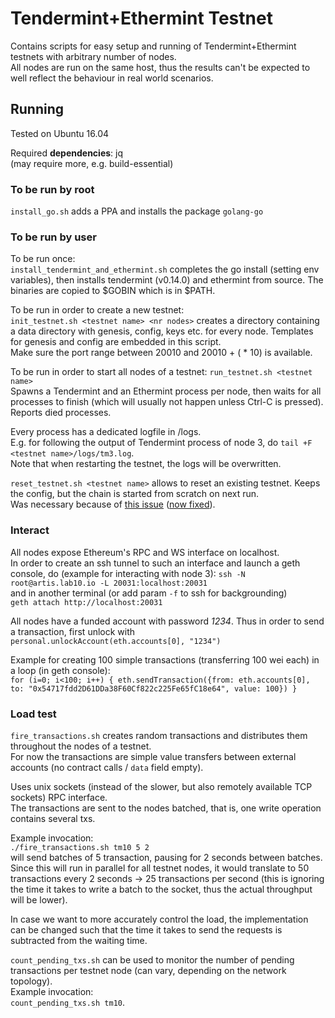 # Tendermint+Ethermint Testnet

Contains scripts for easy setup and running of Tendermint+Ethermint testnets with arbitrary number of nodes.  
All nodes are run on the same host, thus the results can't be expected to well reflect the behaviour in real world scenarios.

## Running

Tested on Ubuntu 16.04

Required **dependencies**: jq  
(may require more, e.g. build-essential)

### To be run by root

`install_go.sh` adds a PPA and installs the package `golang-go`

### To be run by user

To be run once:  
`install_tendermint_and_ethermint.sh` completes the go install (setting env variables), then installs tendermint (v0.14.0) and ethermint from source. The binaries are copied to $GOBIN which is in $PATH.

To be run in order to create a new testnet:  
`init_testnet.sh <testnet name> <nr nodes>` creates a directory <testnet name> containing a data directory with genesis, config, keys etc. for every node. Templates for genesis and config are embedded in this script.  
Make sure the port range between 20010 and 20010 + (<nr nodes> * 10) is available.

To be run in order to start all nodes of a testnet:
`run_testnet.sh <testnet name>`  
Spawns a Tendermint and an Ethermint process per node, then waits for all processes to finish (which will usually not happen unless Ctrl-C is pressed).  
Reports died processes.

Every process has a dedicated logfile in <testnet name>/logs.  
E.g. for following the output of Tendermint process of node 3, do `tail +F <testnet name>/logs/tm3.log`.  
Note that when restarting the testnet, the logs will be overwritten.

`reset_testnet.sh <testnet name>` allows to reset an existing testnet. Keeps the config, but the chain is started from scratch on next run.   
Was necessary because of [this issue](https://github.com/tendermint/ethermint/issues/397) ([now fixed](https://github.com/d10r/ethermint/commit/92e9e94b51044be491cae93b2b4be1a60a7b96c6)).

### Interact

All nodes expose Ethereum's RPC and WS interface on localhost.  
In order to create an ssh tunnel to such an interface and launch a geth console, do (example for interacting with node 3):
`ssh -N root@artis.lab10.io -L 20031:localhost:20031`  
and in another terminal (or add param `-f` to ssh for backgrounding)  
`geth attach http://localhost:20031`

All nodes have a funded account with password *1234*. Thus in order to send a transaction, first unlock with  
`personal.unlockAccount(eth.accounts[0], "1234")`

Example for creating 100 simple transactions (transferring 100 wei each) in a loop (in geth console):  
`for (i=0; i<100; i++) { eth.sendTransaction({from: eth.accounts[0], to: "0x54717fdd2D61DDa38F60Cf822c225Fe65fC18e64", value: 100}) }`

### Load test

`fire_transactions.sh` creates random transactions and distributes them throughout the nodes of a testnet.  
For now the transactions are simple value transfers between external accounts (no contract calls / `data` field empty).  

Uses unix sockets (instead of the slower, but also remotely available TCP sockets) RPC interface.  
The transactions are sent to the nodes batched, that is, one write operation contains several txs.

Example invocation:  
`./fire_transactions.sh tm10 5 2`  
will send batches of 5 transaction, pausing for 2 seconds between batches.  
Since this will run in parallel for all testnet nodes, it would translate to 50 transactions every 2 seconds -> 25 transactions per second (this is ignoring the time it takes to write a batch to the socket, thus the actual throughput will be lower).  

In case we want to more accurately control the load, the implementation can be changed such that the time it takes to send the requests is subtracted from the waiting time.

`count_pending_txs.sh` can be used to monitor the number of pending transactions per testnet node (can vary, depending on the network topology).  
Example invocation:  
`count_pending_txs.sh tm10`.
